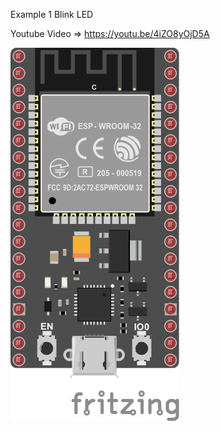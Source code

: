 
Example 1 Blink LED

Youtube Video => https://youtu.be/4iZO8yOjD5A


![alt text](https://github.com/ajiybanesij/ESP32-Examples/blob/master/Example1/Circuit.png)


